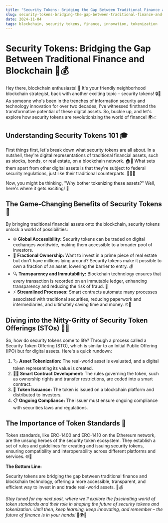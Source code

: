 ```yaml
---
title: "Security Tokens: Bridging the Gap Between Traditional Finance and Blockchain"
slug: security-tokens-bridging-the-gap-between-traditional-finance-and-blockchain
date: 2024-11-04
tags: blockchain, security tokens, finance, innovation, tokenization
---
```


# Security Tokens: Bridging the Gap Between Traditional Finance and Blockchain 🌉💰

Hey there, blockchain enthusiasts! 🙌 It's your friendly neighborhood blockchain strategist, back with another exciting topic – security tokens! 🔒🔗 As someone who's been in the trenches of information security and technology innovation for over two decades, I've witnessed firsthand the transformative potential of these digital assets. So, buckle up, and let's explore how security tokens are revolutionizing the world of finance! 🌍📈

## Understanding Security Tokens 101 🎓

First things first, let's break down what security tokens are all about. In a nutshell, they're digital representations of traditional financial assets, such as stocks, bonds, or real estate, on a blockchain network. 🏠💸 What sets them apart from other digital assets is that they're subject to federal security regulations, just like their traditional counterparts. 📜👮‍♂️

Now, you might be thinking, "Why bother tokenizing these assets?" Well, here's where it gets exciting! 🎉

## The Game-Changing Benefits of Security Tokens 🎯

By bringing traditional financial assets onto the blockchain, security tokens unlock a world of possibilities:

- 🌐 **Global Accessibility:** Security tokens can be traded on digital exchanges worldwide, making them accessible to a broader pool of investors.
- 🧩 **Fractional Ownership:** Want to invest in a prime piece of real estate but don't have millions lying around? Security tokens make it possible to own a fraction of an asset, lowering the barrier to entry. 💰
- 🔍 **Transparency and Immutability:** Blockchain technology ensures that every transaction is recorded on an immutable ledger, enhancing transparency and reducing the risk of fraud. 🙌
- ⚡ **Streamlined Processes:** Smart contracts automate many processes associated with traditional securities, reducing paperwork and intermediaries, and ultimately saving time and money. ⏰💸

## Diving into the Nitty-Gritty of Security Token Offerings (STOs) 🏊‍♂️

So, how do security tokens come to life? Through a process called a Security Token Offering (STO), which is similar to an Initial Public Offering (IPO) but for digital assets. Here's a quick rundown:

1. 🏷️ **Asset Tokenization:** The real-world asset is evaluated, and a digital token representing its value is created.
2. 👨‍💻 **Smart Contract Development:** The rules governing the token, such as ownership rights and transfer restrictions, are coded into a smart contract.
3. 🚀 **Token Issuance:** The token is issued on a blockchain platform and distributed to investors.
4. 📋 **Ongoing Compliance:** The issuer must ensure ongoing compliance with securities laws and regulations.

## The Importance of Token Standards 📏

Token standards, like ERC-1400 and ERC-1410 on the Ethereum network, are the unsung heroes of the security token ecosystem. They establish a set of rules and guidelines for creating and issuing security tokens, ensuring compatibility and interoperability across different platforms and services. 🌐🔗

**The Bottom Line:**

Security tokens are bridging the gap between traditional finance and blockchain technology, offering a more accessible, transparent, and efficient way to invest in and trade real-world assets. 🌉💰

*Stay tuned for my next post, where we'll explore the fascinating world of token standards and their role in shaping the future of security tokens and tokenization. Until then, keep learning, keep innovating, and remember – the future of finance is in your hands!* 🚀🌍💡